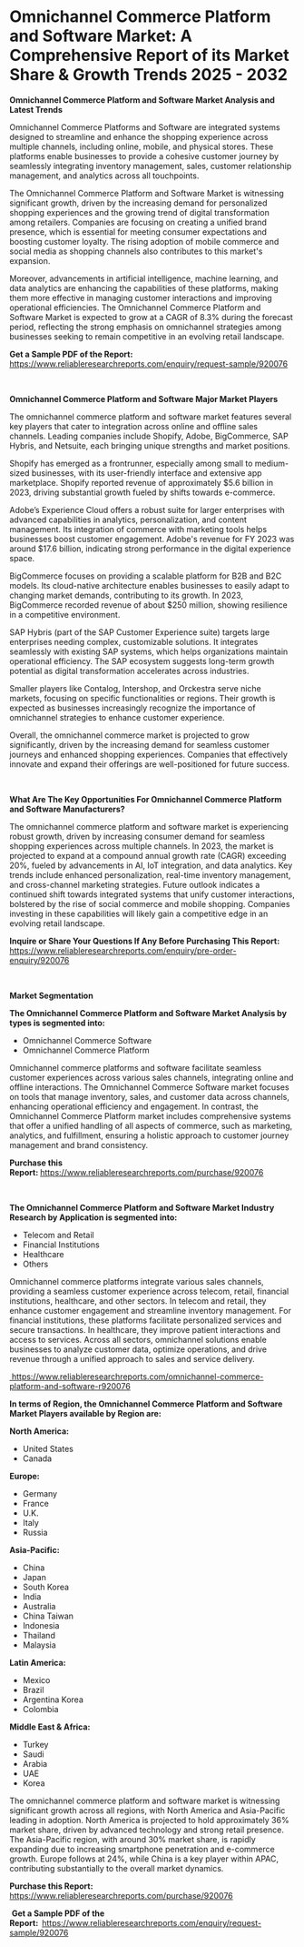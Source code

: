 <p><h1>Omnichannel Commerce Platform and Software Market: A Comprehensive Report of its Market Share & Growth Trends 2025 - 2032</h1></p><p><strong>Omnichannel Commerce Platform and Software Market Analysis and Latest Trends</strong></p>
<p><p>Omnichannel Commerce Platforms and Software are integrated systems designed to streamline and enhance the shopping experience across multiple channels, including online, mobile, and physical stores. These platforms enable businesses to provide a cohesive customer journey by seamlessly integrating inventory management, sales, customer relationship management, and analytics across all touchpoints. </p><p>The Omnichannel Commerce Platform and Software Market is witnessing significant growth, driven by the increasing demand for personalized shopping experiences and the growing trend of digital transformation among retailers. Companies are focusing on creating a unified brand presence, which is essential for meeting consumer expectations and boosting customer loyalty. The rising adoption of mobile commerce and social media as shopping channels also contributes to this market's expansion. </p><p>Moreover, advancements in artificial intelligence, machine learning, and data analytics are enhancing the capabilities of these platforms, making them more effective in managing customer interactions and improving operational efficiencies. The Omnichannel Commerce Platform and Software Market is expected to grow at a CAGR of 8.3% during the forecast period, reflecting the strong emphasis on omnichannel strategies among businesses seeking to remain competitive in an evolving retail landscape.</p></p>
<p><strong>Get a Sample PDF of the Report:&nbsp;</strong> <a href="https://www.reliableresearchreports.com/enquiry/request-sample/920076?utm_campaign=2243&utm_medium=2&utm_source=Github&utm_content=ia&utm_term=18042025&utm_id=omnichannel-commerce-platform-and-software">https://www.reliableresearchreports.com/enquiry/request-sample/920076</a></p>
<p>&nbsp;</p>
<p><strong>Omnichannel Commerce Platform and Software Major Market Players</strong></p>
<p><p>The omnichannel commerce platform and software market features several key players that cater to integration across online and offline sales channels. Leading companies include Shopify, Adobe, BigCommerce, SAP Hybris, and Netsuite, each bringing unique strengths and market positions.</p><p>Shopify has emerged as a frontrunner, especially among small to medium-sized businesses, with its user-friendly interface and extensive app marketplace. Shopify reported revenue of approximately $5.6 billion in 2023, driving substantial growth fueled by shifts towards e-commerce.</p><p>Adobe’s Experience Cloud offers a robust suite for larger enterprises with advanced capabilities in analytics, personalization, and content management. Its integration of commerce with marketing tools helps businesses boost customer engagement. Adobe's revenue for FY 2023 was around $17.6 billion, indicating strong performance in the digital experience space.</p><p>BigCommerce focuses on providing a scalable platform for B2B and B2C models. Its cloud-native architecture enables businesses to easily adapt to changing market demands, contributing to its growth. In 2023, BigCommerce recorded revenue of about $250 million, showing resilience in a competitive environment.</p><p>SAP Hybris (part of the SAP Customer Experience suite) targets large enterprises needing complex, customizable solutions. It integrates seamlessly with existing SAP systems, which helps organizations maintain operational efficiency. The SAP ecosystem suggests long-term growth potential as digital transformation accelerates across industries.</p><p>Smaller players like Contalog, Intershop, and Orckestra serve niche markets, focusing on specific functionalities or regions. Their growth is expected as businesses increasingly recognize the importance of omnichannel strategies to enhance customer experience.</p><p>Overall, the omnichannel commerce market is projected to grow significantly, driven by the increasing demand for seamless customer journeys and enhanced shopping experiences. Companies that effectively innovate and expand their offerings are well-positioned for future success.</p></p>
<p>&nbsp;</p>
<p><strong>What Are The Key Opportunities For Omnichannel Commerce Platform and Software Manufacturers?</strong></p>
<p><p>The omnichannel commerce platform and software market is experiencing robust growth, driven by increasing consumer demand for seamless shopping experiences across multiple channels. In 2023, the market is projected to expand at a compound annual growth rate (CAGR) exceeding 20%, fueled by advancements in AI, IoT integration, and data analytics. Key trends include enhanced personalization, real-time inventory management, and cross-channel marketing strategies. Future outlook indicates a continued shift towards integrated systems that unify customer interactions, bolstered by the rise of social commerce and mobile shopping. Companies investing in these capabilities will likely gain a competitive edge in an evolving retail landscape.</p></p>
<p><strong>Inquire or Share Your Questions If Any Before Purchasing This Report:</strong> <a href="https://www.reliableresearchreports.com/enquiry/pre-order-enquiry/920076?utm_campaign=2243&utm_medium=2&utm_source=Github&utm_content=ia&utm_term=18042025&utm_id=omnichannel-commerce-platform-and-software">https://www.reliableresearchreports.com/enquiry/pre-order-enquiry/920076</a></p>
<p>&nbsp;</p>
<p><strong>Market Segmentation</strong></p>
<p><strong>The Omnichannel Commerce Platform and Software Market Analysis by types is segmented into:</strong></p>
<p><ul><li>Omnichannel Commerce Software</li><li>Omnichannel Commerce Platform</li></ul></p>
<p><p>Omnichannel commerce platforms and software facilitate seamless customer experiences across various sales channels, integrating online and offline interactions. The Omnichannel Commerce Software market focuses on tools that manage inventory, sales, and customer data across channels, enhancing operational efficiency and engagement. In contrast, the Omnichannel Commerce Platform market includes comprehensive systems that offer a unified handling of all aspects of commerce, such as marketing, analytics, and fulfillment, ensuring a holistic approach to customer journey management and brand consistency.</p></p>
<p><strong>Purchase this Report:&nbsp;</strong><a href="https://www.reliableresearchreports.com/purchase/920076?utm_campaign=2243&utm_medium=2&utm_source=Github&utm_content=ia&utm_term=18042025&utm_id=omnichannel-commerce-platform-and-software">https://www.reliableresearchreports.com/purchase/920076</a></p>
<p>&nbsp;</p>
<p><strong>The Omnichannel Commerce Platform and Software Market Industry Research by Application is segmented into:</strong></p>
<p><ul><li>Telecom and Retail</li><li>Financial Institutions</li><li>Healthcare</li><li>Others</li></ul></p>
<p><p>Omnichannel commerce platforms integrate various sales channels, providing a seamless customer experience across telecom, retail, financial institutions, healthcare, and other sectors. In telecom and retail, they enhance customer engagement and streamline inventory management. For financial institutions, these platforms facilitate personalized services and secure transactions. In healthcare, they improve patient interactions and access to services. Across all sectors, omnichannel solutions enable businesses to analyze customer data, optimize operations, and drive revenue through a unified approach to sales and service delivery.</p></p>
<p><a href="https://www.reliableresearchreports.com/omnichannel-commerce-platform-and-software-r920076?utm_campaign=2243&utm_medium=2&utm_source=Github&utm_content=ia&utm_term=18042025&utm_id=omnichannel-commerce-platform-and-software">&nbsp;https://www.reliableresearchreports.com/omnichannel-commerce-platform-and-software-r920076</a></p>
<p><strong>In terms of Region, the Omnichannel Commerce Platform and Software Market Players available by Region are:</strong></p>
<p>
    <p> <strong> North America: </strong>
        <ul>
            <li>United States</li>
            <li>Canada</li>
        </ul>
        </p> 
    <p> <strong> Europe: </strong>
        <ul>
            <li>Germany</li>
            <li>France</li>
            <li>U.K.</li>
            <li>Italy</li>
            <li>Russia</li>
        </ul>
        </p> 
    <p> <strong> Asia-Pacific: </strong>
        <ul>
            <li>China</li>
            <li>Japan</li>
            <li>South Korea</li>
            <li>India</li>
            <li>Australia</li>
            <li>China Taiwan</li>
            <li>Indonesia</li>
            <li>Thailand</li>
            <li>Malaysia</li>
        </ul>
        </p> 
    <p> <strong> Latin America: </strong>
        <ul>
            <li>Mexico</li>
            <li>Brazil</li>
            <li>Argentina Korea</li>
            <li>Colombia</li>
        </ul>
        </p> 
    <p> <strong> Middle East & Africa: </strong>
        <ul>
            <li>Turkey</li>
            <li>Saudi</li>
            <li>Arabia</li>
            <li>UAE</li>
            <li>Korea</li>
        </ul>
    </p>
    </p>
<p><p>The omnichannel commerce platform and software market is witnessing significant growth across all regions, with North America and Asia-Pacific leading in adoption. North America is projected to hold approximately 36% market share, driven by advanced technology and strong retail presence. The Asia-Pacific region, with around 30% market share, is rapidly expanding due to increasing smartphone penetration and e-commerce growth. Europe follows at 24%, while China is a key player within APAC, contributing substantially to the overall market dynamics.</p></p>
<p><strong>Purchase this Report: </strong><a href="https://www.reliableresearchreports.com/purchase/920076?utm_campaign=2243&utm_medium=2&utm_source=Github&utm_content=ia&utm_term=18042025&utm_id=omnichannel-commerce-platform-and-software">https://www.reliableresearchreports.com/purchase/920076</a></p>
<p>&nbsp;<strong>Get a Sample PDF of the Report:&nbsp;&nbsp;</strong><a href="https://www.reliableresearchreports.com/enquiry/request-sample/920076?utm_campaign=2243&utm_medium=2&utm_source=Github&utm_content=ia&utm_term=18042025&utm_id=omnichannel-commerce-platform-and-software">https://www.reliableresearchreports.com/enquiry/request-sample/920076</a></p>
<p><strong></strong></p>
<p><p></p><p></p><p></p></p>